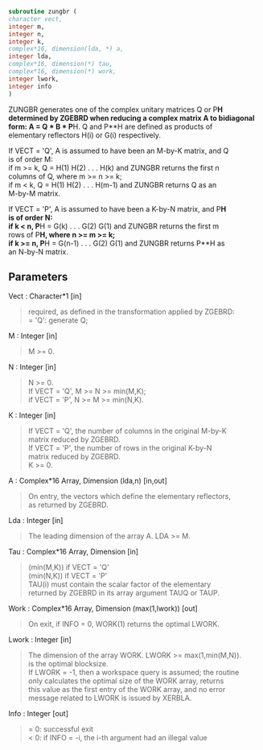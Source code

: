 ```fortran  
subroutine zungbr (  
character vect,  
integer m,  
integer n,  
integer k,  
complex*16, dimension(lda, *) a,  
integer lda,  
complex*16, dimension(*) tau,  
complex*16, dimension(*) work,  
integer lwork,  
integer info  
)  
```  
  
ZUNGBR generates one of the complex unitary matrices Q or P**H  
determined by ZGEBRD when reducing a complex matrix A to bidiagonal  
form: A = Q * B * P**H.  Q and P**H are defined as products of  
elementary reflectors H(i) or G(i) respectively.  
  
If VECT = 'Q', A is assumed to have been an M-by-K matrix, and Q  
is of order M:  
if m >= k, Q = H(1) H(2) . . . H(k) and ZUNGBR returns the first n  
columns of Q, where m >= n >= k;  
if m < k, Q = H(1) H(2) . . . H(m-1) and ZUNGBR returns Q as an  
M-by-M matrix.  
  
If VECT = 'P', A is assumed to have been a K-by-N matrix, and P**H  
is of order N:  
if k < n, P**H = G(k) . . . G(2) G(1) and ZUNGBR returns the first m  
rows of P**H, where n >= m >= k;  
if k >= n, P**H = G(n-1) . . . G(2) G(1) and ZUNGBR returns P**H as  
an N-by-N matrix.  
  
## Parameters  
Vect : Character*1 [in]  
> required, as defined in the transformation applied by ZGEBRD:  
> = 'Q':  generate Q;  
  
M : Integer [in]  
> M >= 0.  
  
N : Integer [in]  
> N >= 0.  
> If VECT = 'Q', M >= N >= min(M,K);  
> if VECT = 'P', N >= M >= min(N,K).  
  
K : Integer [in]  
> If VECT = 'Q', the number of columns in the original M-by-K  
> matrix reduced by ZGEBRD.  
> If VECT = 'P', the number of rows in the original K-by-N  
> matrix reduced by ZGEBRD.  
> K >= 0.  
  
A : Complex*16 Array, Dimension (lda,n) [in,out]  
> On entry, the vectors which define the elementary reflectors,  
> as returned by ZGEBRD.  
  
Lda : Integer [in]  
> The leading dimension of the array A. LDA >= M.  
  
Tau : Complex*16 Array, Dimension [in]  
> (min(M,K)) if VECT = 'Q'  
> (min(N,K)) if VECT = 'P'  
> TAU(i) must contain the scalar factor of the elementary  
> returned by ZGEBRD in its array argument TAUQ or TAUP.  
  
Work : Complex*16 Array, Dimension (max(1,lwork)) [out]  
> On exit, if INFO = 0, WORK(1) returns the optimal LWORK.  
  
Lwork : Integer [in]  
> The dimension of the array WORK. LWORK >= max(1,min(M,N)).  
> is the optimal blocksize.  
> If LWORK = -1, then a workspace query is assumed; the routine  
> only calculates the optimal size of the WORK array, returns  
> this value as the first entry of the WORK array, and no error  
> message related to LWORK is issued by XERBLA.  
  
Info : Integer [out]  
> = 0:  successful exit  
> < 0:  if INFO = -i, the i-th argument had an illegal value  
  
